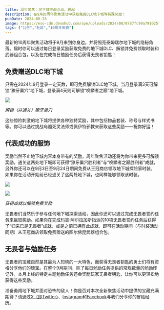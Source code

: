 ```yaml
---
title: 周年聚焦：地下城挑战活动，崛起
description: 在9月的周年聚焦活动中获取免费DLC地下城等特殊奖励！
pubDate: 2024-08-28
image: https://eso-cdn.denohub.com/ape/uploads/2024/08/8787fc99a79102570403cf9050d2801b.jpg
tags: ["公告","社区","10周年庆典"]
---
```


最新的10周年聚焦活动将于9月来到你身边，并将照亮泰姆瑞尔地下城的隐秘角落。届时你可以通过每日登录奖励获取免费的地下城DLC、解锁并免费领取时装和武器组合包，以及在完成每日勉励任务后获得无畏者钥匙！

## 免费赠送DLC地下城

只需在2024年9月登录一定天数，即可免费解锁DLC地下城。当月登录满3天可解锁“獠牙巢穴”地下城，登录满4天则可解锁“唤鳞者之巅”地下城。

![](https://eso-cdn.denohub.com/ape/uploads/2024/08/0a7d6b72b5a8ff28ae7cdddc5205c7cd.jpg)

<p class="text-gray-500 text-sm text-center"><i>解锁（并通关）獠牙巢穴</i></p>

这些惊险刺激的地下城将提供各种独特奖励，其中包括物品套装、称号与样式书等。你可以通过挑战乌髓死灵法师或佩伊特邪教来获取这些奖励——祝你好运！

## 代表成功的服饰

奖励当然不止地下城内容本身带有的奖励，周年聚焦活动还将为你带来更多可解锁奖励。通关这两处地下城即可获得“獠牙巢穴胜利者”与“唤鳞者之巅胜利者”成就，另外你还可以在9月3日至9月24日期间免费从王冠商店领取地下城探险家时装。如果你在活动开始前已经通关了这两处地下城，也同样能够领取该时装。

![](https://eso-cdn.denohub.com/ape/uploads/2024/08/643d1913ad7c32b4b4281a842b17166a.jpg)

![](https://eso-cdn.denohub.com/ape/uploads/2024/08/ef5c43c99a04ccd93eee2c44f004e3b6.jpg)

<p class="text-gray-500 text-sm text-center"><i>获得成就以解锁免费奖励</i></p>

无畏者们当然乐于参与任何地下城探索活动，因此你还可以通过完成无畏者誓约任务来赢取奖励。如果你在完成玛吉·阿尔拉加斯指派的10项无畏者誓约任务后获得了“归来已是无畏者”成就，或是之前已拥有此成就，即可在活动期间（与时装活动同期）从王冠商店领取免费赠送的图尔佛昆武器组合包。

## 无畏者与勉励任务

无畏者的宝藏自然是其最为人知晓的一大特色，而获得无畏者钥匙的勇士们将有资格分享他们的瑰宝。在整个9月期间，除了每日勉励任务提供的常规数量的勉励印记外，本月上线的特定主题勉励任务还会奖励玩家无畏者钥匙，让你可以更轻松地获得这些奖励。

准备勇闯地下城并面对恐怖的敌人！你是否对本次全新聚焦活动中提供的宝藏充满期待？请通过[X（即Twitter）](https://twitter.com/TESOnline)、[Instagram](https://www.instagram.com/elderscrollsonline/)和[Facebook](https://www.instagram.com/elderscrollsonline/)与我们分享你的冒险经历。 
